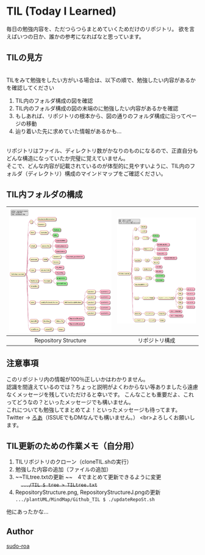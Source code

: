 # TIL (Today I Learned)

毎日の勉強内容を、ただつらつらまとめていくためだけのリポジトリ。
欲を言えばいつの日か、誰かの参考になればなと思っています。

## TILの見方

<br>TILをみて勉強をしたい方がいる場合は、以下の順で、勉強したい内容があるかを確認してください
1. TIL内のフォルダ構成の図を確認
2. TIL内のフォルダ構成の図の末端のに勉強したい内容があるかを確認
3. もしあれば、リポジトリの根本から、図の通りのフォルダ構成に沿ってページの移動
4. 辿り着いた先に求めていた情報があるかも…

<br>リポジトリはファイル、ディレクトリ数がかなりのものになるので、正直自分もどんな構造になっていたか完璧に覚えていません。
<br>そこで、どんな内容が記載されているのが体型的に見やすいように、TIL内のフォルダ（ディレクトリ）構成のマインドマップをご確認ください。


## TIL内フォルダの構成

|<img src="./RepositoryStructure.png" width="100%">|<img src="./RepositoryStructureJ.png" width="100%">|
|:---:|:---:|
|Repository Structure|リポジトリ構成|

## 注意事項
このリポジトリ内の情報が100％正しいかはわかりません。
<br>認識を間違えているのでは？ちょっと説明がよくわからない等ありましたら遠慮なくメッセージを残していただけると幸いです。
こんなことも重要だよ、これってどうなの？といったメッセージでも構いません。
<br>これについても勉強してまとめてよ！といったメッセージも待ってます。
<br>Twitter -> [ろあ](https://twitter.com/sudo___roa___)（ISSUEでもDMなんでも構いません。）
<br>よろしくお願いします。

## TIL更新のための作業メモ（自分用）
1. TILリポジトリのクローン（cloneTIL.shの実行）
2. 勉強した内容の追加（ファイルの追加）
3. ~~TILtree.txtの更新 ~~　4でまとめて更新できるように変更
<br>　~~```.../TIL $ tree > TILtree.txt```~~
4. RepositoryStructure.png, RepositoryStructureJ.pngの更新
<br>```.../plantUML/MindMap/Github_TIL $ ./updateRepoSt.sh```

他にあったかな…

## Author
[sudo-roa](https://github.com/sudo-roa)

